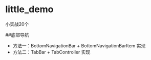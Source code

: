 # little_demo

小实战20个

##底部导航
  * 方法一：BottomNavigationBar + BottomNavigationBarItem 实现
  * 方法二：TabBar + TabController 实现